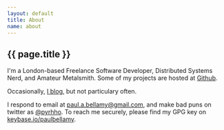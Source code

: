 ```yaml
---
layout: default
title: About
name: about
---
```


{{ page.title }}
----------------

I'm a London-based Freelance Software Developer, Distributed Systems Nerd, and Amateur Metalsmith. Some of my projects are hosted at <a href="http://www.github.com/paulbellamy">Github</a>.

Occasionally, [I blog](/), but not particulary often.

I respond to email at [paul.a.bellamy@gmail.com](mailto:paul.a.bellamy@gmail.com), and make bad puns on twitter as [@pyrhho](http://www.twitter.com/pyrhho). To reach me securely, please find my GPG key on [keybase.io/paulbellamy](https://keybase.io/paulbellamy).
